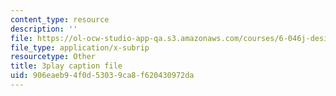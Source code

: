 ```yaml
---
content_type: resource
description: ''
file: https://ol-ocw-studio-app-qa.s3.amazonaws.com/courses/6-046j-design-and-analysis-of-algorithms-spring-2015/906eaeb94f0d53039ca8f620430972da_krZI60lKPek.vtt
file_type: application/x-subrip
resourcetype: Other
title: 3play caption file
uid: 906eaeb9-4f0d-5303-9ca8-f620430972da
---
```

